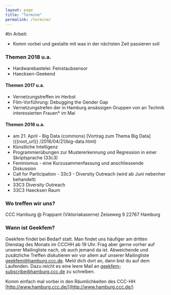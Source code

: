 ```yaml
---
layout: page
title: "Termine"
permalink: /termine/
---
```



#In Arbeit:
* Komm vorbei und gestalte mit was in der nächsten Zeit passieren soll

### Themen 2018 u.a.
* Hardwarebastelei: Feinstaubsensor
* Haecksen-Geekend

#### Themen 2017 u.a.
* Vernetzungstreffen im Herbst
* Film-Vorführung: Debugging the Gender Gap
* Vernetzungstrefen der in Hamburg ansässigen Gruppen von an Technik interessierten Frauen\* im Mai

#### Themen 2016 u.a.
* am 21. April -  Big Data (commons) [Vortrag zum Thema Big Data]({{root_url}} /2016/04/21/big-data.html)
* Künstliche Intelligenz
* Programmierübungen zur Mustererkennung und Regression in einer Skriptsprache (33c3)
* Feminismus - eine Kurzusammenfassung und anschliessende Diskussion
* Call for Participation - 33c3 - Diversity Outreach (wird ab Juni nebenher behandelt)
* 33C3 Diversity Outreach
* 33C3 Haecksen Raum

### Wo treffen wir uns?
CCC Hamburg @ Frappant (Viktoriakaserne)
Zeiseweg 9
22767 Hamburg

### Wann ist Geekfem?
Geekfem findet bei Bedarf statt. Man findet uns häufiger am dritten Dienstag des Monats im CCCHH ab 19 Uhr. Frag aber gerne vorher auf unserer Mailingliste nach, ob auch jemand da ist. Abweichende und zusätzliche Treffen diskutieren wir vor allem auf unserer Mailingliste geekfem@hamburg.ccc.de. Meld dich dort an, dann bist du auf dem Laufenden. Dazu reicht es eine leere Mail an geekfem-subscribe@hamburg.ccc.de zu schreiben.

Komm einfach mal vorbei in den Räumlichkeiten des CCC-HH
[http://www.hamburg.ccc.de/](http://www.hamburg.ccc.de/)
